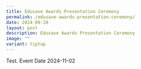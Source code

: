 ```yaml
---
title: Edusave Awards Presentation Ceremony
permalink: /edusave-awards-presentation-ceremony/
date: 2024-09-20
layout: post
description: Edusave Awards Presentation Ceremony
image: ""
variant: tiptap
---
```

<p>Test. Event Date 2024-11-02</p>